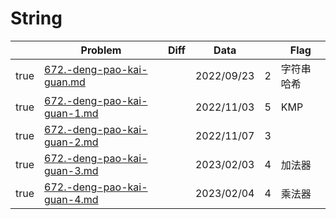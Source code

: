 # String



<table><thead><tr><th data-type="checkbox"> </th><th>Problem</th><th data-type="select">Diff</th><th>Data</th><th data-type="rating" data-max="5"></th><th>Flag</th></tr></thead><tbody><tr><td>true</td><td><a data-mention href="672.-deng-pao-kai-guan.md">672.-deng-pao-kai-guan.md</a></td><td></td><td>2022/09/23</td><td>2</td><td>字符串哈希</td></tr><tr><td>true</td><td><a data-mention href="672.-deng-pao-kai-guan-1.md">672.-deng-pao-kai-guan-1.md</a></td><td></td><td>2022/11/03</td><td>5</td><td>KMP</td></tr><tr><td>true</td><td><a data-mention href="672.-deng-pao-kai-guan-2.md">672.-deng-pao-kai-guan-2.md</a></td><td></td><td>2022/11/07</td><td>3</td><td></td></tr><tr><td>true</td><td><a data-mention href="672.-deng-pao-kai-guan-3.md">672.-deng-pao-kai-guan-3.md</a></td><td></td><td>2023/02/03</td><td>4</td><td>加法器</td></tr><tr><td>true</td><td><a data-mention href="672.-deng-pao-kai-guan-4.md">672.-deng-pao-kai-guan-4.md</a></td><td></td><td>2023/02/04</td><td>4</td><td>乘法器</td></tr></tbody></table>

